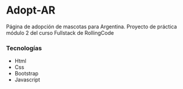 # Adopt-AR

Página de adopción de mascotas para Argentina.
Proyecto de práctica módulo 2 del curso Fullstack de RollingCode

### Tecnologías

- Html
- Css
- Bootstrap
- Javascript
